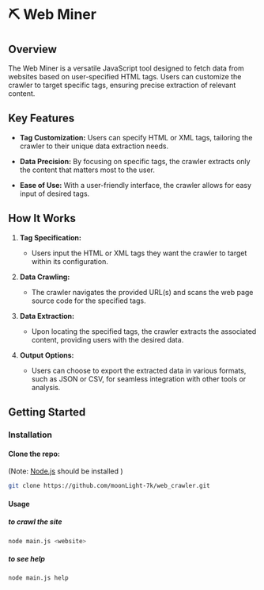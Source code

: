 # ⛏️ Web Miner

## Overview

The Web Miner is a versatile JavaScript tool designed to fetch data from websites based on user-specified HTML tags. Users can customize the crawler to target specific tags, ensuring precise extraction of relevant content.

## Key Features

- **Tag Customization:** Users can specify HTML or XML tags, tailoring the crawler to their unique data extraction needs.

- **Data Precision:** By focusing on specific tags, the crawler extracts only the content that matters most to the user.

- **Ease of Use:** With a user-friendly interface, the crawler allows for easy input of desired tags.

## How It Works

1. **Tag Specification:**

   - Users input the HTML or XML tags they want the crawler to target within its configuration.

2. **Data Crawling:**

   - The crawler navigates the provided URL(s) and scans the web page source code for the specified tags.

3. **Data Extraction:**

   - Upon locating the specified tags, the crawler extracts the associated content, providing users with the desired data.

4. **Output Options:**
   - Users can choose to export the extracted data in various formats, such as JSON or CSV, for seamless integration with other tools or analysis.

## Getting Started

### Installation
#### Clone the repo:
(Note: [Node.js](https://nodejs.org/en) should be installed )

````bash
git clone https://github.com/moonLight-7k/web_crawler.git
````

#### Usage

##### to crawl the site
````bash
node main.js <website>
````

##### to see help
````bash
node main.js help
````
